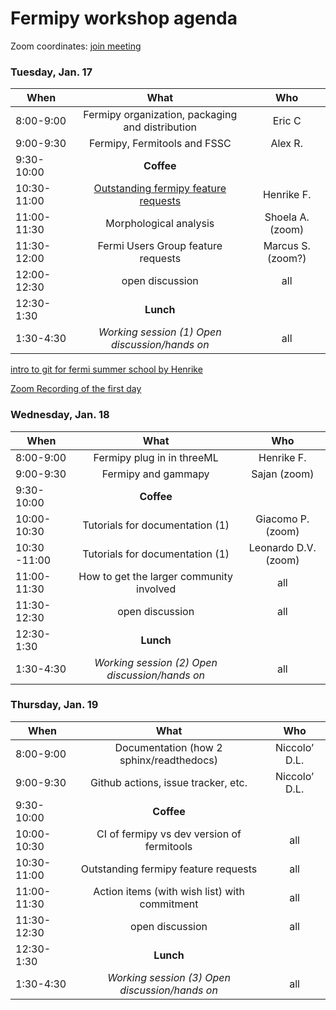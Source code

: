 # Fermipy workshop agenda

Zoom coordinates: [join meeting](https://stanford.zoom.us/j/96095089323?pwd=ZzQ2WjJLWDJhOGVFK3RWbzRWSkRpdz09)


### Tuesday, Jan. 17

| When        | What           |    Who |
| ------------- |:-------------:|:-------------:|  
| 8:00-9:00     | Fermipy organization, packaging and distribution |  Eric C |
| 9:00-9:30     | Fermipy, Fermitools and FSSC | Alex R. |
| 9:30-10:00    | **Coffee** |    | 
| 10:30-11:00    | [Outstanding fermipy feature requests](slides/fermipy_issues_20230117.pdf) | Henrike F. | 
| 11:00-11:30    | Morphological analysis |  Shoela A. (zoom) | 
| 11:30-12:00    | Fermi Users Group feature requests |  Marcus S. (zoom?) | 
| 12:00-12:30    | open discussion |  all | 
| 12:30-1:30    | **Lunch** |   | 
| 1:30-4:30    | *Working session (1) Open discussion/hands on* | all |

[intro to git for fermi summer school by Henrike](https://confluence.slac.stanford.edu/display/LSP/Fermi+Summer+School+2022?preview=/341267041/348361532/git-intro.pdf)

[Zoom Recording of the first day](https://stanford.zoom.us/rec/share/-ngROg7o1hdwIaFxGhQEv9ynoqMkG811whH4rtY-okkf5AZgyfKrd2I-HyVW3yvd.vVo9gOcuvQiXPGJa)

### Wednesday, Jan. 18

| When        | What           |    Who |
| ------------- |:-------------:|:-------------:|  
| 8:00-9:00     | Fermipy plug in in threeML |  Henrike F. |
| 9:00-9:30     | Fermipy and gammapy | Sajan (zoom) |
| 9:30-10:00    | **Coffee** |    | 
| 10:00-10:30    | Tutorials for documentation (1) | Giacomo P. (zoom)| 
| 10:30 -11:00    | Tutorials for documentation (1) |  Leonardo D.V. (zoom) | 
| 11:00-11:30    | How to get the larger community involved |  all | 
| 11:30-12:30    | open discussion |  all | 
| 12:30-1:30    | **Lunch** |   | 
| 1:30-4:30    | *Working session (2) Open discussion/hands on* | all |

### Thursday, Jan. 19

| When        | What           |    Who |
| ------------- |:-------------:|:-------------:|  
| 8:00-9:00     | Documentation (how 2 sphinx/readthedocs) |  Niccolo’ D.L. |
| 9:00-9:30     | Github actions, issue tracker, etc.|  Niccolo’ D.L. |
| 9:30-10:00    | **Coffee** |    | 
| 10:00-10:30    | CI of fermipy vs dev version of fermitools | all | 
| 10:30-11:00    | Outstanding fermipy feature requests  |  all | 
| 11:00-11:30    | Action items (with wish list) with commitment |  all | 
| 11:30-12:30    | open discussion |  all | 
| 12:30-1:30    | **Lunch** |   | 
| 1:30-4:30    | *Working session (3) Open discussion/hands on* | all |
